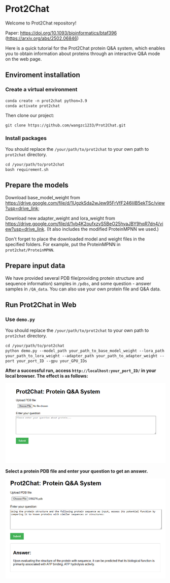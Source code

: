 # Prot2Chat

Welcome to Prot2Chat repository!

Paper: https://doi.org/10.1093/bioinformatics/btaf396 (https://arxiv.org/abs/2502.06846)

Here is a quick tutorial for the Prot2Chat protein Q&A system, which enables you to obtain information about proteins through an interactive Q&A mode on the web page.



## Enviroment installation

### Create a virtual environment

```
conda create -n prot2chat python=3.9
conda activate prot2chat
```

Then clone our project:

```
git clone https://github.com/wangzc1233/Prot2Chat.git
```

### Install packages

You should replace the `/your/path/to/prot2chat` to your own path to `prot2chat` directory.

```
cd /your/path/to/prot2chat
bash requirement.sh
```

## Prepare the models

Download base_model_weight from  https://drive.google.com/file/d/1UgzkSda2wJew95FrVfF246IilB5ekTSc/view?usp=drive_link; 

Download new adapter_weight and lora_weight from https://drive.google.com/file/d/1vb4K2oufxzyS5BeO25hyaJBY9hqR7dn4/view?usp=drive_link. (It also includes the modified ProteinMPNN we used.)



Don't forget to place the downloaded model and weight files in the specified folders. For example, put the ProteinMPNN in `prot2chat/ProteinMPNN`.
## Prepare input data

We have provided several PDB file(providing protein structure and sequence information) samples in `/pdbs`, and some question - answer samples in `/QA_data`. You can also use your own protein file and Q&A data.


## Run Prot2Chat in Web

### Use `demo.py`

You should replace the `/your/path/to/prot2chat` to your own path to `prot2chat` directory.

```
cd /your/path/to/prot2chat
python demo.py --model_path your_path_to_base_model_weight --lora_path your_path_to_lora_weight --adapter_path your_path_to_adapter_weight --port your_port_ID --gpu your_GPU_IDs
```

**After a successful run, access `http://localhost:your_port_ID/` in your local browser. The effect is as follows:**

![p1](prot2chat/pic/p1.png)

**Select a protein PDB file and enter your question to get an answer.**

![p2](prot2chat/pic/p2.png)
